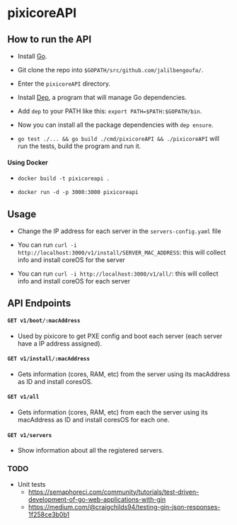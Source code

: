 # pixicoreAPI

## How to run the API

- Install [Go](https://nats.io/documentation/tutorials/go-install/).

- Git clone the repo into `$GOPATH/src/github.com/jalilbengoufa/`.

- Enter the `pixicoreAPI` directory.

- Install [Dep](https://golang.github.io/dep/docs/installation.html), a program that will manage Go dependencies.

- Add `dep` to your PATH like this: `export PATH=$PATH:$GOPATH/bin`.

- Now you can install all the package dependencies with `dep ensure`.

- `go test ./... && go build ./cmd/pixicoreAPI && ./pixicoreAPI` will run the tests, build the program and run it.

#### Using Docker

- `docker build -t pixicoreapi .`

- `docker run -d -p 3000:3000 pixicoreapi`

## Usage

- Change the IP address for each server in the `servers-config.yaml` file

- You can run `curl -i http://localhost:3000/v1/install/SERVER_MAC_ADDRESS`: this will collect info and install coreOS for the server

- You can run `curl -i http://localhost:3000/v1/all/`: this will collect info  and install coreOS for each server

## API Endpoints

#### `GET v1/boot/:macAddress` 

- Used by pixicore to get PXE config and boot each server (each server have a IP address assigned).

#### `GET v1/install/:macAddress` 

- Gets information (cores, RAM, etc) from the server using its macAddress as ID and install coresOS.

#### `GET v1/all`

- Gets information (cores, RAM, etc) from each the server using its macAddress as ID and install coresOS for each one.

#### `GET v1/servers`

- Show information about all the registered servers.

### TODO

- Unit tests
    - https://semaphoreci.com/community/tutorials/test-driven-development-of-go-web-applications-with-gin
    - https://medium.com/@craigchilds94/testing-gin-json-responses-1f258ce3b0b1
